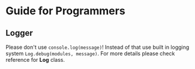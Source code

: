 # Guide for Programmers

## Logger
Please don't use `console.log(message)`! Instead of that use built in logging 
system `Log.debug(modules, message)`. For more details please check reference for 
**Log** class.